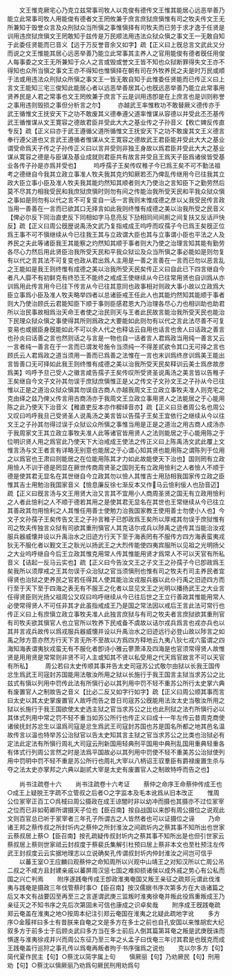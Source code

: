 <!-- { "loadSidebar": true } -->
　　文王惟克厥宅心乃克立兹常事司牧人以克俊有德传文王惟其能居心远恶举善乃能立此常事司牧人用能俊有德者文王罔攸兼于庶言庶狱庶愼惟有司之牧夫传文王无所兼知于毁誉众言及众刑狱众当所愼之事惟愼择有司牧夫而已劳于求才逸于任贤是训用违庶狱庶愼文王罔敢知于兹传是万民顺法用违法众狱众愼之事文王一无敢自知于此委任贤能而已音义【远于万反誉音余又如字】疏【正义曰上旣总言文武此又分而说之文王惟能其居心远恶举善乃能立此常事其主养人之官用能俊有德者旣任用俊人每事委之文王无所兼知于众人之言或毁或誉文王皆不知也众狱断罪得失文王亦不得知也众所当愼之事文王亦不得知也惟愼择在朝有司在外牧养民之夫是时万民或顺于法或用违法众刑狱众所愼之事文王一皆无敢自知于此惟委任贤能而已传正义曰上言文王能知三宅三俊知此能居心者以远恶举善居其心也旣远恶举善乃能立此常事用贤养民是人君之常事也文王罔攸兼于庶言下云是训用违卽是在上庶言也是训则称誉之事用违则毁损之事但分析言之尔】
　　亦越武王率惟敉功不敢替厥义德传亦于武王循惟文王抚安天下之功不敢废其义德奉遵父道率惟谋从容德以并受此丕丕基传武王循惟谋从文王寛容之德故君臣并受此大大之基业传之子孙音义【敉亡婢反传直专反】疏【正义曰亦于武王遵循父道所循惟文王抚安天下之功不敢废其文王义德言奉行遵父道也又言武王遵循者惟谋从文王寛容之德故武王君臣能并受此大大之基业谓受命爲天子传之子孙传正义曰以言并受则非独王身故以爲君臣并受此大大之基业谋从寛容之德是与臣谋及基业成就则君臣共有故言并受且王爲天子臣爲诸侯皆受基业各传子孙是亦爲并受也】
　　呜呼孺子王矣传叹稚子今已爲王矣不可不勤法祖考之德继自今我其立政立事准人牧夫我其克灼知厥若丕乃俾乱传继用今已往我其立政大臣立事小臣及准人牧夫我其能灼然知其顺者则大乃使治之言知臣下之勤劳然后莫不尽其力相我受民和我庶狱庶愼时则勿有间之传能治我所受天民和平我众狱众愼之事如是则勿有以代之言不可复变自一话一言我则末惟成德之彦以乂我受民传言政当用一善善在一言而已欲其口无择言如此我则终惟有成德之美以治我所受之民音义【俾必尔反下同治直吏反下同相如字马息亮反下劢相同间间厠之间复扶又反话戸快反】疏【正义曰周公旣歴说禹汤文武乃复指戒成王呜呼而叹孺子今已爲王矣旣正位爲王事不可不愼继续从今已往我王其与立政谓大臣也其与立事谓小臣也平法之人及养民之夫此等诸臣我王其能察之灼然知其顺于事者则大乃使之治理言知其能有勤劳各尽心力然后用此贤臣治我所受天民和平我众狱讼及众当所愼之事必能如是则勿复有以代之言其法不可复变也政从君出爲人主用是一善之言善在一言而已勿以恶言乱之王能如是我王则终惟有成德之美以治我所受天民矣传正义曰自此已下四言继自今者凡人靡不有初鲜克有终恐王不能终之戒成王使继续从今已往常用贤也自训爲从亦训爲用此传言用今已往下传言从今已往其意同也政事相对则政大事小故以立政爲大臣立事爲小臣及准人牧夫略举四者以总诸臣戒王任此人也其能灼然知其能顺于事者则大乃使治顾氏云君能知臣下顺于事则臣感君恩大乃治理各尽心力也相训助也助君所以治民事故相爲治天命王者使之治民则天与王者此民故言能治我所受天民也能治下民理众狱众愼之事使得其所则爲政之大要能如此则勿有以代之言此法尽善不可复变易也或据臣身旣能如此不可以余人代之也释诂云自用也话言也舍人曰话政之善言也孙炎曰话善之言也然则话之与言是一物也自一话者言人君爲政当用纯一善言又云一言者纯一善言在于一言而已谓发号施令当须纯一不得差贰欲令其口无可择之言也顾氏云人君爲政之道当须用一善而已爲善之法惟在一言也末训爲终彦训爲美王能出言皆善口无可择如此我王则终惟有成德之美以治我所受天民矣释训云美士爲彦故彦爲美】呜呼予旦己受人之徽言咸告孺子王矣传叹所受贤圣说禹汤之美言皆以告稚子王矣继自今文子文孙其勿误于庶狱庶愼惟正是乂之传文子文孙文王之子孙从今已往惟以正是之道治众狱众愼其勿误自古商人亦越我周文王立政立事牧夫准人则克宅之克由绎之兹乃俾乂传言用古商汤亦于我周文王立政立事用贤人之法能居之于心能用陈之此乃使天下治音义【稚直吏反本亦作穉绎音亦】疏【正义曰旦者周公名也周公又叹曰呜呼我旦己受贤圣人说禹汤之美言皆以告孺子王矣王宜依行之继续从今以往文王之子孙其勿得过误于众狱讼众所愼之事惟当用是正是之道治之用古商人成汤亦于我周家文王其立政立事牧夫准人此等诸官皆用贤人之法则能居之于心能用陈之于位明识贤人用之爲官此乃使天下大治戒成王使法之传正义曰上陈禹汤文武此覆上文惟言汤与文王者言有详略无别意也能居之于心谓心知其贤也能用陈之谓陈列于位用之以爲官也王肃曰则能居之在位能用陈其才力如此故能使天下治也】国则罔有立政用憸人不训于德是罔显在厥世传商周贤圣之国则无有立政用憸利之人者憸人不顺于德是使其君无显名在其世继自今立政其勿以憸人其惟吉士用劢相我国家传立政之臣惟其吉士用勉治我国家音义【憸息廉反徐七渐反本又作马云憸利佞人也劢音迈】疏【正义曰旣言汤与文王用贤大治又言其不宜用小人商周圣贤之国无有立政用憸利之人者此憸利之人不顺于德若其用之是使其君无显名在其世也王常继续从今已往立其善政其勿用憸利之人其惟任用善士使勉力治我国家教王使用善士勿使小人也】今文子文孙孺子王矣传告文王之子孙言稚子已卽政爲王矣所以厚戒其勿误于庶狱惟有司之牧夫传独言众狱有司欲其重刑愼官人其克诘尔戎兵以陟禹之迹传其当能治汝戎服兵器威懐并设以升禹治水之旧迹方行天下至于海表罔有不服传方四方海表蛮夷戎狄无不服化者以觐文王之耿光以扬武王之大烈传能使四夷宾服所以见祖之光明扬父之大业呜呼继自今后王立政其惟克用常人传其惟能用贤才爲常人不可以天官有所私音义【诘起一反马云实也】疏【正义曰今告汝文王之子文王之孙孺子今已卽政爲王矣我所以须厚戒之王其勿误于众治狱之官当须愼刑也惟有司之牧夫冇司主养民者宜得贤也治狱之吏养民之官若任得其人使其能治汝戎服兵器以此仆行禹之旧迹四方而行至于天下至于四海之表无有不服王之化者以显见文王之光明以播扬武王之大业言任得贤臣则光扬父祖周公又叹曰呜呼继续从今已往后世之王立行善政其惟能用常人必使常得贤人不可任非其才此虽指戒成王乃是国之常法因以戒后王言此法可常行也传正义曰上有庶愼立政立事牧夫准人此独言庶狱与有司之牧夫者言庶狱欲其重刑官有司牧夫欲其愼官人也立官所以牧养下民戒备不虞故以诘尔戎兵爲言也戎亦兵也以其并言戎兵故传以爲戎服兵器威懐并设以升禹治水之旧迹远行必登山故以陟言之如禹之陟方意亦然方行天下言无所不至故以方爲四方释地云九夷八狄七戎六蛮谓之四海知海表谓夷狄戎蛮无有不服化者卽诗小雅云蓼萧泽及四海是也官须常得贤人故惟贤是用用贤是常常则非贤不可人主或知其不贤以私受用之代天爲官故言不可以天官有所私】
　　周公若曰太史传顺其事并告太史司宼苏公式敬尔由狱以长我王国传忿生爲武王司宼封苏国能用法敬汝所用之狱以长施行于我王国言主狱当求苏公之比兹式有愼以列用中罚传此法有所愼行必以其列用中罚不轻不重苏公所行太史掌六典有废置官人之制故告之音义【比必二反又如字行如字】疏【正义曰周公顺其事而言曰太史以其太史掌废置官人故呼而告之昔日司宼苏公旣能用法汝太史当敬汝所用之狱以长施行于我王国欲使太史选主狱之官当求苏公之比也此刑狱之法冇所愼行必以其体式列用中常之罚不轻不重当如苏公所行也传正义曰成十一年左传云昔周克商使诸侯抚封苏忿生以温爲司寇是忿生爲武王司寇封苏国也苏是国名所都之地其邑名温故传言以温也特举苏公治狱官以告太史知其言主狱之官当求苏公之比类也治狱必有定法此定法有所愼行周礼大司寇云刑新国用轻典刑平国用中典刑乱国用重典轻重各有体式行列周公言然之时是法爲平国故必以其列用中罚使不轻不重美苏公治狱使列用中罚明中罚不轻不重是苏公所行也周礼大宰以八柄诏王驭羣臣有爵禄废置生杀与夺之法太史亦掌邦之六典以副贰大宰是太史有废置官人之制故特呼而告之也】

　　尚书注疏卷十六
　　尚书注疏卷十六考证
　　蔡仲之命序王命蔡仲传成王也○成王上疑脱王字疏不立管叔之后者○之字监本及毛本讹爲从旧本改正
　　惟周公位冡宰正百工○呉棫曰周公摄政在成王谅闇时非以幼冲而摄也其摄亦不过位冡宰之位而已非如荀卿所谓摄天子位也【臣召南】按自战国以来卽有周公摄位之说观此文则百官总已听于冡宰者三年孔子所谓古之人皆然者也可以证摄位之诬
　　乃命诸王邦之蔡传叔之所封圻内之蔡仲之所封淮汝之间疏圻内之蔡其事不知所出也世家云蔡叔居上蔡○【臣召南】按孔疏疑传叔封圻内之蔡其事不知所出是也但引世家云蔡叔居上蔡则世家祗云封叔度于蔡裴氏集解引杜预曰居上蔡非本文也至杜预注左传武王封叔度云云实据地理志以立说确矣孔传谓叔封圻内仲封淮汝之间岂可信乎
　　以蕃王室○王应麟曰观蔡仲之命知周所以兴观中山靖王之对知汉所以亡周公吊二叔之不咸方且封建亲戚以蕃屏周汉惩七国之难抑损诸侯以成外戚之势心有公私而国之兴亡判焉
　　附序遂践奄传成王卽政淮夷奄国又叛王亲征之疏郑元谓此伐淮夷与践奄是摄政三年伐管蔡时事○【臣召南】按汉儒据书序次第多方在大诰诸篇之后又本文有战要囚至再至三之言遂谓武庚三监叛时淮夷徐奄并叛此役爲重叛成王乃亲征灭之不知书序之先后次第固未可信也康成之识卓矣哉
　　附序成王旣践奄疏郑云奄盖在淮夷之地○按周本纪注引郑云奄国在淮夷之北疑此疏地字讹
　　多方序○金履祥曰多士有昔朕来自奄之文是多方在多士之前也自孔安国以来惟胡宏大纪叙多方于前多士于后顾炎武曰多方当在多士前后人倒其篇第耳奄之叛是武庚旣诛而惧遂与淮夷徐戎并兴而周公东征乃至三年之乆孟子曰伐奄三年讨其君是也旣克而成王践奄盖行巡狩之事孔传以爲奄再叛者拘于书序强爲之说也
　　克以尔多方【句】简代夏作民主【句】○蔡沈以简字属上句
　　愼厥丽【句】乃劝厥民【句】刑用劝【句】○蔡沈以愼厥丽乃劝爲句厥民刑用劝爲句
